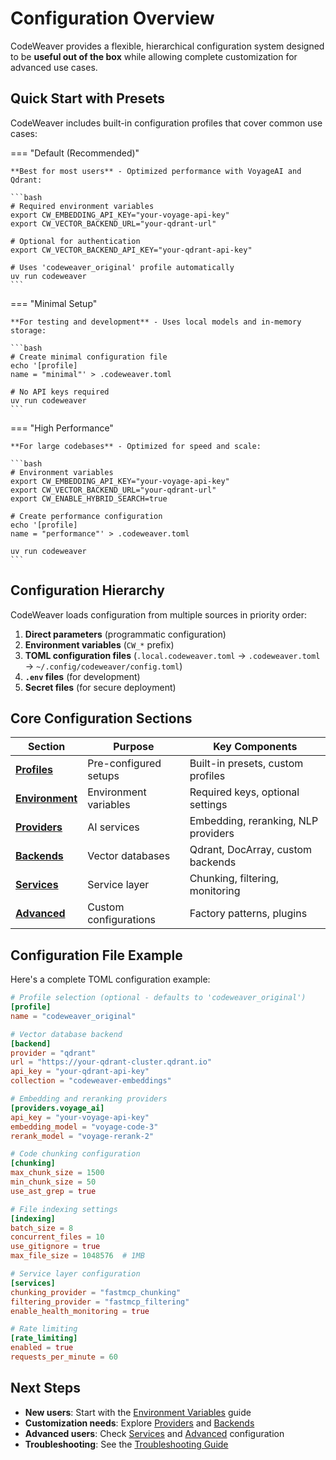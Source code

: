 # Configuration Overview

CodeWeaver provides a flexible, hierarchical configuration system designed to be **useful out of the box** while allowing complete customization for advanced use cases.

## Quick Start with Presets

CodeWeaver includes built-in configuration profiles that cover common use cases:

=== "Default (Recommended)"

    **Best for most users** - Optimized performance with VoyageAI and Qdrant:

    ```bash
    # Required environment variables
    export CW_EMBEDDING_API_KEY="your-voyage-api-key"
    export CW_VECTOR_BACKEND_URL="your-qdrant-url"
    
    # Optional for authentication
    export CW_VECTOR_BACKEND_API_KEY="your-qdrant-api-key"
    
    # Uses 'codeweaver_original' profile automatically
    uv run codeweaver
    ```

=== "Minimal Setup"

    **For testing and development** - Uses local models and in-memory storage:

    ```bash
    # Create minimal configuration file
    echo '[profile]
    name = "minimal"' > .codeweaver.toml
    
    # No API keys required
    uv run codeweaver
    ```

=== "High Performance"

    **For large codebases** - Optimized for speed and scale:

    ```bash
    # Environment variables
    export CW_EMBEDDING_API_KEY="your-voyage-api-key"
    export CW_VECTOR_BACKEND_URL="your-qdrant-url"
    export CW_ENABLE_HYBRID_SEARCH=true
    
    # Create performance configuration
    echo '[profile]
    name = "performance"' > .codeweaver.toml
    
    uv run codeweaver
    ```

## Configuration Hierarchy

CodeWeaver loads configuration from multiple sources in priority order:

1. **Direct parameters** (programmatic configuration)
2. **Environment variables** (`CW_*` prefix)
3. **TOML configuration files** (`.local.codeweaver.toml` → `.codeweaver.toml` → `~/.config/codeweaver/config.toml`)
4. **`.env` files** (for development)
5. **Secret files** (for secure deployment)

## Core Configuration Sections

| Section | Purpose | Key Components |
|---------|---------|----------------|
| **[Profiles](./profiles.md)** | Pre-configured setups | Built-in presets, custom profiles |
| **[Environment](./environment.md)** | Environment variables | Required keys, optional settings |
| **[Providers](./providers.md)** | AI services | Embedding, reranking, NLP providers |
| **[Backends](./backends.md)** | Vector databases | Qdrant, DocArray, custom backends |
| **[Services](./services.md)** | Service layer | Chunking, filtering, monitoring |
| **[Advanced](./advanced.md)** | Custom configurations | Factory patterns, plugins |

## Configuration File Example

Here's a complete TOML configuration example:

```toml
# Profile selection (optional - defaults to 'codeweaver_original')
[profile]
name = "codeweaver_original"

# Vector database backend
[backend]
provider = "qdrant"
url = "https://your-qdrant-cluster.qdrant.io"
api_key = "your-qdrant-api-key"
collection = "codeweaver-embeddings"

# Embedding and reranking providers
[providers.voyage_ai]
api_key = "your-voyage-api-key"
embedding_model = "voyage-code-3"
rerank_model = "voyage-rerank-2"

# Code chunking configuration
[chunking]
max_chunk_size = 1500
min_chunk_size = 50
use_ast_grep = true

# File indexing settings
[indexing]
batch_size = 8
concurrent_files = 10
use_gitignore = true
max_file_size = 1048576  # 1MB

# Service layer configuration
[services]
chunking_provider = "fastmcp_chunking"
filtering_provider = "fastmcp_filtering"
enable_health_monitoring = true

# Rate limiting
[rate_limiting]
enabled = true
requests_per_minute = 60
```

## Next Steps

- **New users**: Start with the [Environment Variables](./environment.md) guide
- **Customization needs**: Explore [Providers](./providers.md) and [Backends](./backends.md)
- **Advanced users**: Check [Services](./services.md) and [Advanced](./advanced.md) configuration
- **Troubleshooting**: See the [Troubleshooting Guide](../user-guide/troubleshooting.md)